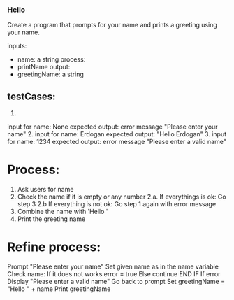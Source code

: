 ### Hello
Create a program that prompts for your name and prints a greeting using your name.

inputs:
- name: a string
process:
- printName
output:
- greetingName: a string

testCases:
----------
1. 
input for name: None
expected output: error message "Please enter your name"
2. 
input for name: Erdogan
expected output: "Hello Erdogan"
3. 
input for name: 1234
expected output: error message "Please enter a valid name"

Process:
========
1. Ask users for name
2. Check the name if it is empty or any number
2.a. If everythings is ok: Go step 3
2.b  If everything is not ok: Go step 1 again with error message
3. Combine the name with 'Hello '
4. Print the greeting name

Refine process:
===============
Prompt "Please enter your name"
Set given name as in the name variable
Check name:
    If it does not works
        error = true
    Else 
        continue
    END IF
    If error
        Display "Please enter a valid name"
        Go back to prompt
Set greetingName = "Hello " + name
Print greetingName

